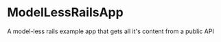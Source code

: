 ModelLessRailsApp
=================

A model-less rails example app that gets all it's content from a public API
